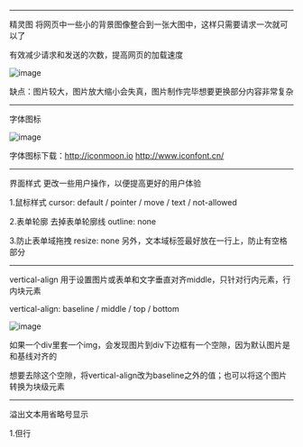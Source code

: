 -------
精灵图 将网页中一些小的背景图像整合到一张大图中，这样只需要请求一次就可以了

有效减少请求和发送的次数，提高网页的加载速度

![image](https://user-images.githubusercontent.com/55564937/128107630-51a8cadf-da82-464a-97af-6ed1f1cb8efd.png)

缺点：图片较大，图片放大缩小会失真，图片制作完毕想要更换部分内容非常复杂

-------
字体图标

![image](https://user-images.githubusercontent.com/55564937/128111397-c24e8b1c-9c43-4c9e-9941-7515289c058a.png)

字体图标下载：http://iconmoon.io    http://www.iconfont.cn/

-------
界面样式   更改一些用户操作，以便提高更好的用户体验

1.鼠标样式    cursor: default / pointer / move / text / not-allowed

2.表单轮廓    去掉表单轮廓线 outline: none

3.防止表单域拖拽   resize: none 另外，文本域标签最好放在一行上，防止有空格部分

-------
vertical-align 用于设置图片或表单和文字垂直对齐middle，只针对行内元素，行内块元素

vertical-align: baseline / middle / top / bottom

![image](https://user-images.githubusercontent.com/55564937/128115747-9b07910a-76de-4d59-b7bf-017bbb3e9f64.png)

如果一个div里套一个img，会发现图片到div下边框有一个空隙，因为默认图片是和基线对齐的

想要去除这个空隙，将vertical-align改为baseline之外的值；也可以将这个图片转换为块级元素

-------
溢出文本用省略号显示

1.但行








